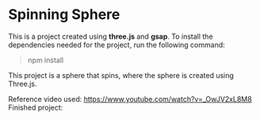 # Spinning Sphere

This is a project created using **three.js** and **gsap**. To install the dependencies needed for the project, run the following command:

> npm install

This project is a sphere that spins, where the sphere is created using Three.js.

Reference video used: https://www.youtube.com/watch?v=_OwJV2xL8M8
Finished project:
